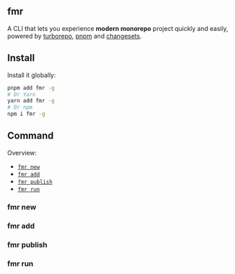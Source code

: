 ## fmr

A CLI that lets you experience **modern monorepo** project quickly and easily, powered by [turborepo](https://github.com/vercel/turborepo), [pnpm](https://github.com/pnpm/pnpm) and [changesets](https://github.com/changesets/changesets).

## Install

Install it globally:

```bash
pnpm add fmr -g
# Or Yarn
yarn add fmr -g
# Or npm
npm i fmr -g
```
## Command

Overview:

- [`fmr new`]()
- [`fmr add`]()
- [`fmr publish`]()
- [`fmr run`]()

### fmr new



### fmr add

### fmr publish

### fmr run